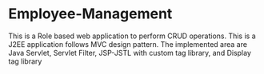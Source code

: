 # Employee-Management
This is a Role based web application to perform CRUD operations. This is a J2EE application follows MVC design pattern. The implemented area are Java Servlet, Servlet Filter, JSP-JSTL with custom tag library, and Display tag library
